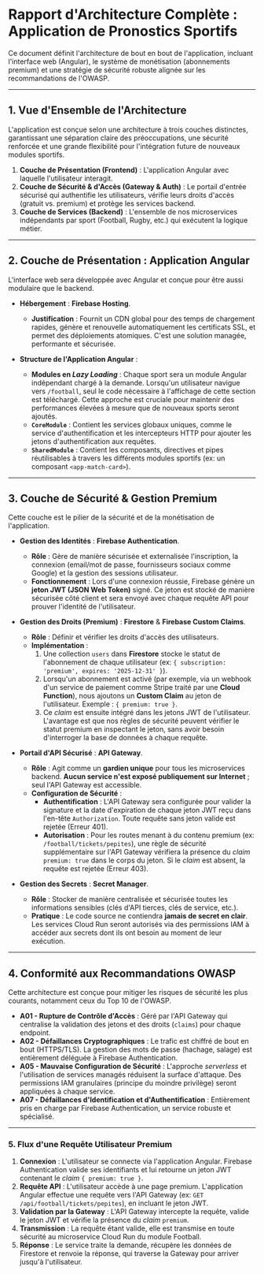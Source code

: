# Rapport d'Architecture Complète : Application de Pronostics Sportifs

Ce document définit l'architecture de bout en bout de l'application, incluant l'interface web (Angular), le système de monétisation (abonnements premium) et une stratégie de sécurité robuste alignée sur les recommandations de l'OWASP.

---

## 1. Vue d'Ensemble de l'Architecture

L'application est conçue selon une architecture à trois couches distinctes, garantissant une séparation claire des préoccupations, une sécurité renforcée et une grande flexibilité pour l'intégration future de nouveaux modules sportifs.

1.  **Couche de Présentation (Frontend)** : L'application Angular avec laquelle l'utilisateur interagit.
2.  **Couche de Sécurité & d'Accès (Gateway & Auth)** : Le portail d'entrée sécurisé qui authentifie les utilisateurs, vérifie leurs droits d'accès (gratuit vs. premium) et protège les services backend.
3.  **Couche de Services (Backend)** : L'ensemble de nos microservices indépendants par sport (Football, Rugby, etc.) qui exécutent la logique métier.

---

## 2. Couche de Présentation : Application Angular

L'interface web sera développée avec Angular et conçue pour être aussi modulaire que le backend.

* **Hébergement** : **Firebase Hosting**.
    * **Justification** : Fournit un CDN global pour des temps de chargement rapides, génère et renouvelle automatiquement les certificats SSL, et permet des déploiements atomiques. C'est une solution managée, performante et sécurisée.

* **Structure de l'Application Angular** :
    * **Modules en *Lazy Loading*** : Chaque sport sera un module Angular indépendant chargé à la demande. Lorsqu'un utilisateur navigue vers `/football`, seul le code nécessaire à l'affichage de cette section est téléchargé. Cette approche est cruciale pour maintenir des performances élevées à mesure que de nouveaux sports seront ajoutés.
    * **`CoreModule`** : Contient les services globaux uniques, comme le service d'authentification et les intercepteurs HTTP pour ajouter les jetons d'authentification aux requêtes.
    * **`SharedModule`** : Contient les composants, directives et pipes réutilisables à travers les différents modules sportifs (ex: un composant `<app-match-card>`).

---

## 3. Couche de Sécurité & Gestion Premium

Cette couche est le pilier de la sécurité et de la monétisation de l'application.

* **Gestion des Identités** : **Firebase Authentication**.
    * **Rôle** : Gère de manière sécurisée et externalisée l'inscription, la connexion (email/mot de passe, fournisseurs sociaux comme Google) et la gestion des sessions utilisateur.
    * **Fonctionnement** : Lors d'une connexion réussie, Firebase génère un **jeton JWT (JSON Web Token)** signé. Ce jeton est stocké de manière sécurisée côté client et sera envoyé avec chaque requête API pour prouver l'identité de l'utilisateur.

* **Gestion des Droits (Premium)** : **Firestore** & **Firebase Custom Claims**.
    * **Rôle** : Définir et vérifier les droits d'accès des utilisateurs.
    * **Implémentation** :
        1.  Une collection `users` dans **Firestore** stocke le statut de l'abonnement de chaque utilisateur (ex: `{ subscription: 'premium', expires: '2025-12-31' }`).
        2.  Lorsqu'un abonnement est activé (par exemple, via un webhook d'un service de paiement comme Stripe traité par une **Cloud Function**), nous ajoutons un **Custom Claim** au jeton de l'utilisateur. Exemple : `{ premium: true }`.
        3.  Ce *claim* est ensuite intégré dans les jetons JWT de l'utilisateur. L'avantage est que nos règles de sécurité peuvent vérifier le statut premium en inspectant le jeton, sans avoir besoin d'interroger la base de données à chaque requête.

* **Portail d'API Sécurisé** : **API Gateway**.
    * **Rôle** : Agit comme un **gardien unique** pour tous les microservices backend. **Aucun service n'est exposé publiquement sur Internet** ; seul l'API Gateway est accessible.
    * **Configuration de Sécurité** :
        * **Authentification** : L'API Gateway sera configurée pour valider la signature et la date d'expiration de chaque jeton JWT reçu dans l'en-tête `Authorization`. Toute requête sans jeton valide est rejetée (Erreur 401).
        * **Autorisation** : Pour les routes menant à du contenu premium (ex: `/football/tickets/pepites`), une règle de sécurité supplémentaire sur l'API Gateway vérifiera la présence du *claim* `premium: true` dans le corps du jeton. Si le *claim* est absent, la requête est rejetée (Erreur 403).

* **Gestion des Secrets** : **Secret Manager**.
    * **Rôle** : Stocker de manière centralisée et sécurisée toutes les informations sensibles (clés d'API tierces, clés de service, etc.).
    * **Pratique** : Le code source ne contiendra **jamais de secret en clair**. Les services Cloud Run seront autorisés via des permissions IAM à accéder aux secrets dont ils ont besoin au moment de leur exécution.

---

## 4. Conformité aux Recommandations OWASP

Cette architecture est conçue pour mitiger les risques de sécurité les plus courants, notamment ceux du Top 10 de l'OWASP.

* **A01 - Rupture de Contrôle d'Accès** : Géré par l'API Gateway qui centralise la validation des jetons et des droits (`claims`) pour chaque endpoint.
* **A02 - Défaillances Cryptographiques** : Le trafic est chiffré de bout en bout (HTTPS/TLS). La gestion des mots de passe (hachage, salage) est entièrement déléguée à Firebase Authentication.
* **A05 - Mauvaise Configuration de Sécurité** : L'approche *serverless* et l'utilisation de services managés réduisent la surface d'attaque. Des permissions IAM granulaires (principe du moindre privilège) seront appliquées à chaque service.
* **A07 - Défaillances d'Identification et d'Authentification** : Entièrement pris en charge par Firebase Authentication, un service robuste et spécialisé.

---

### 5. Flux d'une Requête Utilisateur Premium

1.  **Connexion** : L'utilisateur se connecte via l'application Angular. Firebase Authentication valide ses identifiants et lui retourne un jeton JWT contenant le *claim* `{ premium: true }`.
2.  **Requête API** : L'utilisateur accède à une page premium. L'application Angular effectue une requête vers l'API Gateway (ex: `GET /api/football/tickets/pepites`), en incluant le jeton JWT.
3.  **Validation par la Gateway** : L'API Gateway intercepte la requête, valide le jeton JWT et vérifie la présence du *claim* `premium`.
4.  **Transmission** : La requête étant valide, elle est transmise en toute sécurité au microservice Cloud Run du module Football.
5.  **Réponse** : Le service traite la demande, récupère les données de Firestore et renvoie la réponse, qui traverse la Gateway pour arriver jusqu'à l'utilisateur.
